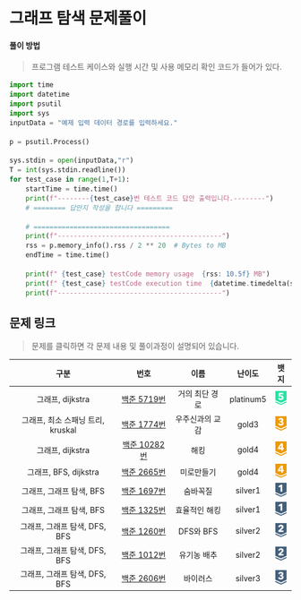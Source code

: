 # 그래프 탐색 문제풀이

#### 풀이 방법
> 프로그램 테스트 케이스와 실행 시간 및 사용 메모리 확인 코드가 들어가 있다.
```python
import time
import datetime
import psutil
import sys
inputData = "예제 입력 데이터 경로를 입력하세요."

p = psutil.Process()

sys.stdin = open(inputData,"r")
T = int(sys.stdin.readline())
for test_case in range(1,T+1):
    startTime = time.time()
    print(f"--------{test_case}번 테스트 코드 답안 출력입니다.--------")
    # ======== 답안지 작성을 합니다 =========

    # ==================================
    print(f"-----------------------------------------")
    rss = p.memory_info().rss / 2 ** 20  # Bytes to MB
    endTime = time.time()

    print(f" {test_case} testCode memory usage  {rss: 10.5f} MB")
    print(f" {test_case} testCode execution time  {datetime.timedelta(seconds=(endTime - startTime))} sec")
    print(f"-----------------------------------------")
```
## 문제 링크
> 문제를 클릭하면 각 문제 내용 및 풀이과정이 설명되어 있습니다.

|          구분           |                                                                                                                       번호                                                                                                                        |    이름    |    난이도    |                                                                            뱃지                                                                             |
|:---------------------:|:-----------------------------------------------------------------------------------------------------------------------------------------------------------------------------------------------------------------------------------------------:|:--------:|:---------:|:---------------------------------------------------------------------------------------------------------------------------------------------------------:|
|      그래프, dijkstra       |  [백준 5719번](https://github.com/gudals-kim/Studyroom/blob/delevlop/codingtest/%EC%95%8C%EA%B3%A0%EB%A6%AC%EC%A6%98_%EB%AC%B8%EC%A0%9C%ED%92%80%EC%9D%B4/%EA%B7%B8%EB%9E%98%ED%94%84%ED%83%90%EC%83%89_%EB%AC%B8%EC%A0%9C/docs/backjoon_5719.md)  |    거의 최단 경로    | platinum5 | <img src="https://raw.githubusercontent.com/gudals-kim/Studyroom/0c61bf1ad9b6434ff624dbab4012654df8c92b01/codingtest/img/rank/platinum_5.svg" width="20"> |
| 그래프, 최소 스패닝 트리, kruskal  |  [백준 1774번](https://github.com/gudals-kim/Studyroom/blob/delevlop/codingtest/%EC%95%8C%EA%B3%A0%EB%A6%AC%EC%A6%98_%EB%AC%B8%EC%A0%9C%ED%92%80%EC%9D%B4/%EA%B7%B8%EB%9E%98%ED%94%84%ED%83%90%EC%83%89_%EB%AC%B8%EC%A0%9C/docs/backjoon_1774.md)  |    우주신과의 교감    |   gold3   |   <img src="https://raw.githubusercontent.com/gudals-kim/Studyroom/0c61bf1ad9b6434ff624dbab4012654df8c92b01/codingtest/img/rank/gold_3.svg" width="20">   |
|      그래프, dijkstra      | [백준 10282번](https://github.com/gudals-kim/Studyroom/blob/delevlop/codingtest/%EC%95%8C%EA%B3%A0%EB%A6%AC%EC%A6%98_%EB%AC%B8%EC%A0%9C%ED%92%80%EC%9D%B4/%EA%B7%B8%EB%9E%98%ED%94%84%ED%83%90%EC%83%89_%EB%AC%B8%EC%A0%9C/docs/backjoon_10282.md) |    해킹    |   gold4   |   <img src="https://raw.githubusercontent.com/gudals-kim/Studyroom/0c61bf1ad9b6434ff624dbab4012654df8c92b01/codingtest/img/rank/gold_4.svg" width="20">   |
|   그래프, BFS, dijkstra    |  [백준 2665번](https://github.com/gudals-kim/Studyroom/blob/delevlop/codingtest/%EC%95%8C%EA%B3%A0%EB%A6%AC%EC%A6%98_%EB%AC%B8%EC%A0%9C%ED%92%80%EC%9D%B4/%EA%B7%B8%EB%9E%98%ED%94%84%ED%83%90%EC%83%89_%EB%AC%B8%EC%A0%9C/docs/backjoon_2665.md)  |  미로만들기   |   gold4   |   <img src="https://raw.githubusercontent.com/gudals-kim/Studyroom/0c61bf1ad9b6434ff624dbab4012654df8c92b01/codingtest/img/rank/gold_4.svg" width="20">   |
|   그래프, 그래프 탐색, BFS    |  [백준 1697번](https://github.com/gudals-kim/Studyroom/blob/delevlop/codingtest/%EC%95%8C%EA%B3%A0%EB%A6%AC%EC%A6%98_%EB%AC%B8%EC%A0%9C%ED%92%80%EC%9D%B4/%EA%B7%B8%EB%9E%98%ED%94%84%ED%83%90%EC%83%89_%EB%AC%B8%EC%A0%9C/docs/backjoon_1697.md)  |   숨바꼭질   |  silver1  |  <img src="https://raw.githubusercontent.com/gudals-kim/Studyroom/0c61bf1ad9b6434ff624dbab4012654df8c92b01/codingtest/img/rank/silver_1.svg" width="20">  |
|   그래프, 그래프 탐색, BFS    |  [백준 1325번](https://github.com/gudals-kim/Studyroom/blob/delevlop/codingtest/%EC%95%8C%EA%B3%A0%EB%A6%AC%EC%A6%98_%EB%AC%B8%EC%A0%9C%ED%92%80%EC%9D%B4/%EA%B7%B8%EB%9E%98%ED%94%84%ED%83%90%EC%83%89_%EB%AC%B8%EC%A0%9C/docs/backjoon_1325.md)  | 효율적인 해킹  |  silver1  |  <img src="https://raw.githubusercontent.com/gudals-kim/Studyroom/0c61bf1ad9b6434ff624dbab4012654df8c92b01/codingtest/img/rank/silver_1.svg" width="20">  |
| 그래프, 그래프 탐색, DFS, BFS |  [백준 1260번](https://github.com/gudals-kim/Studyroom/blob/delevlop/codingtest/%EC%95%8C%EA%B3%A0%EB%A6%AC%EC%A6%98_%EB%AC%B8%EC%A0%9C%ED%92%80%EC%9D%B4/%EA%B7%B8%EB%9E%98%ED%94%84%ED%83%90%EC%83%89_%EB%AC%B8%EC%A0%9C/docs/backjoon_1260.md)  | DFS와 BFS |  silver2  |  <img src="https://raw.githubusercontent.com/gudals-kim/Studyroom/0c61bf1ad9b6434ff624dbab4012654df8c92b01/codingtest/img/rank/silver_2.svg" width="20">  |
| 그래프, 그래프 탐색, DFS, BFS |  [백준 1012번](https://github.com/gudals-kim/Studyroom/blob/delevlop/codingtest/%EC%95%8C%EA%B3%A0%EB%A6%AC%EC%A6%98_%EB%AC%B8%EC%A0%9C%ED%92%80%EC%9D%B4/%EA%B7%B8%EB%9E%98%ED%94%84%ED%83%90%EC%83%89_%EB%AC%B8%EC%A0%9C/docs/backjoon_1012.md)  |  유기농 배추  |  silver2  |  <img src="https://raw.githubusercontent.com/gudals-kim/Studyroom/0c61bf1ad9b6434ff624dbab4012654df8c92b01/codingtest/img/rank/silver_2.svg" width="20">  |
| 그래프, 그래프 탐색, DFS, BFS |  [백준 2606번](https://github.com/gudals-kim/Studyroom/blob/delevlop/codingtest/%EC%95%8C%EA%B3%A0%EB%A6%AC%EC%A6%98_%EB%AC%B8%EC%A0%9C%ED%92%80%EC%9D%B4/%EA%B7%B8%EB%9E%98%ED%94%84%ED%83%90%EC%83%89_%EB%AC%B8%EC%A0%9C/docs/backjoon_2606.md)  |   바이러스   |  silver3  |  <img src="https://raw.githubusercontent.com/gudals-kim/Studyroom/0c61bf1ad9b6434ff624dbab4012654df8c92b01/codingtest/img/rank/silver_3.svg" width="20">  |